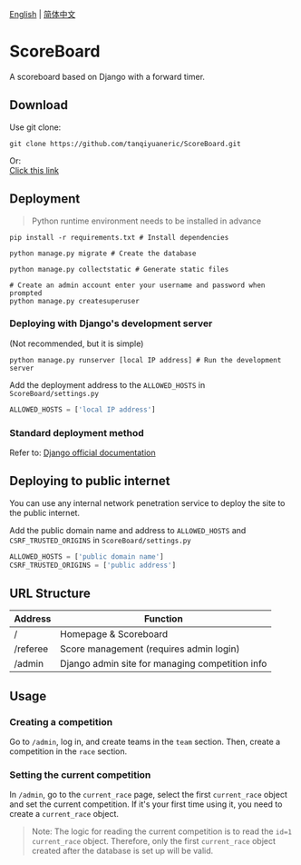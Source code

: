[English](README_EN.md) | [简体中文](README.md)

# ScoreBoard
A scoreboard based on Django with a forward timer.

## Download
Use git clone:  
```shell
git clone https://github.com/tanqiyuaneric/ScoreBoard.git
```  
Or:  
[Click this link](https://codeload.github.com/tanqiyuaneric/ScoreBoard/zip/refs/heads/master)  

## Deployment
> Python runtime environment needs to be installed in advance

```shell
pip install -r requirements.txt # Install dependencies
```

```shell
python manage.py migrate # Create the database
```

```shell
python manage.py collectstatic # Generate static files
```

```shell
# Create an admin account enter your username and password when prompted
python manage.py createsuperuser 
```

### Deploying with Django's development server
(Not recommended, but it is simple)

```shell
python manage.py runserver [local IP address] # Run the development server
```

Add the deployment address to the `ALLOWED_HOSTS` in `ScoreBoard/settings.py`
```python
ALLOWED_HOSTS = ['local IP address']
```

### Standard deployment method
Refer to: [Django official documentation](https://docs.djangoproject.com/en/5.0/howto/deployment/)

## Deploying to public internet
You can use any internal network penetration service to deploy the site to the public internet.

Add the public domain name and address to `ALLOWED_HOSTS` and `CSRF_TRUSTED_ORIGINS` in `ScoreBoard/settings.py`
```python
ALLOWED_HOSTS = ['public domain name']
CSRF_TRUSTED_ORIGINS = ['public address']
```

## URL Structure
| Address    | Function                    |
|------------|-----------------------------|
| /          | Homepage & Scoreboard        |
| /referee   | Score management (requires admin login) |
| /admin     | Django admin site for managing competition info |

## Usage
### Creating a competition
Go to `/admin`, log in, and create teams in the `team` section. Then, create a competition in the `race` section.

### Setting the current competition
In `/admin`, go to the `current_race` page, select the first `current_race` object and set the current competition.
If it's your first time using it, you need to create a `current_race` object.
> Note: The logic for reading the current competition is to read the `id=1` `current_race` object. Therefore, only the first `current_race` object created after the database is set up will be valid.